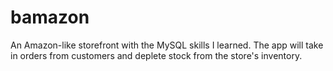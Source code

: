 # bamazon
An Amazon-like storefront with the MySQL skills I learned. The app will take in orders from customers and deplete stock from the store's inventory.
